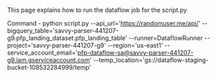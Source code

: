 This page explains how to run the dataflow job for the script.py

Command - 
python script.py --api_url='https://randomuser.me/api/' --bigquery_table='savvy-parser-441207-g9.pfp_landing_dataset.pfp_landing_table' --runner=DataflowRunner --project='savvy-parser-441207-g9' --region='us-east1' --service_account_email='pfp-dataflow-sa@savvy-parser-441207-g9.iam.gserviceaccount.com' --temp_location='gs://dataflow-staging-bucket-108532284999/temp'
